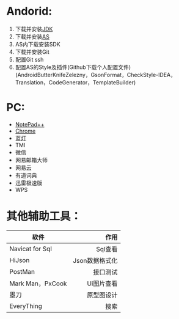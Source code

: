 # Andorid:

1. 下载并安装[JDK](http://www.oracle.com/technetwork/java/javase/downloads/index.html)
2. 下载并安装[AS](https://developer.android.com/studio/)
3. AS内下载安装SDK
4. 下载并安装Git
5. 配置Git ssh
6. 配置AS的Style及插件(Github下载个人配置文件)
(AndroidButterKnifeZelezny，GsonFormat，CheckStyle-IDEA，Translation，CodeGenerator，TemplateBuilder)


# PC:

- [NotePad++](https://notepad-plus-plus.org/)
- [Chrome](https://www.google.cn/chrome/)
- [蓝灯](https://github.com/getlantern/lantern)
- TMI
- 微信
- 网易邮箱大师
- 网易云
- 有道词典
- 迅雷极速版
- WPS

# 其他辅助工具：

|软件|作用|
|-|-:|
|Navicat for Sql|Sql查看|
|HiJson|Json数据格式化|
|PostMan|接口测试|
|Mark Man，PxCook|Ui图片查看|
|墨刀|原型图设计|
|EveryThing|搜索|
